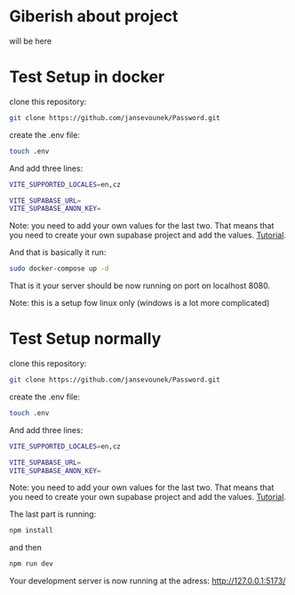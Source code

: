 # Giberish about project

will be here

# Test Setup in docker

clone this repository:

```sh
git clone https://github.com/jansevounek/Password.git
```

create the .env file:

```sh
touch .env
```

And add three lines:

```sh
VITE_SUPPORTED_LOCALES=en,cz

VITE_SUPABASE_URL=
VITE_SUPABASE_ANON_KEY=
```

Note: you need to add your own values for the last two. That means that you need to create your own supabase project and add the values. [Tutorial](https://supabase.com/docs/guides/getting-started/quickstarts/vue "Tutorial").

And that is basically it run:

```sh
sudo docker-compose up -d
```

That is it your server should be now running on port on localhost 8080.

Note: this is a setup fow linux only (windows is a lot more complicated)

# Test Setup normally

clone this repository:

```sh
git clone https://github.com/jansevounek/Password.git
```

create the .env file:

```sh
touch .env
```

And add three lines:

```sh
VITE_SUPPORTED_LOCALES=en,cz

VITE_SUPABASE_URL=
VITE_SUPABASE_ANON_KEY=
```

Note: you need to add your own values for the last two. That means that you need to create your own supabase project and add the values. [Tutorial](https://supabase.com/docs/guides/getting-started/quickstarts/vue "Tutorial").

The last part is running:

```sh
npm install
```

and then

```sh
npm run dev
```

Your development server is now running at the adress: http://127.0.0.1:5173/
